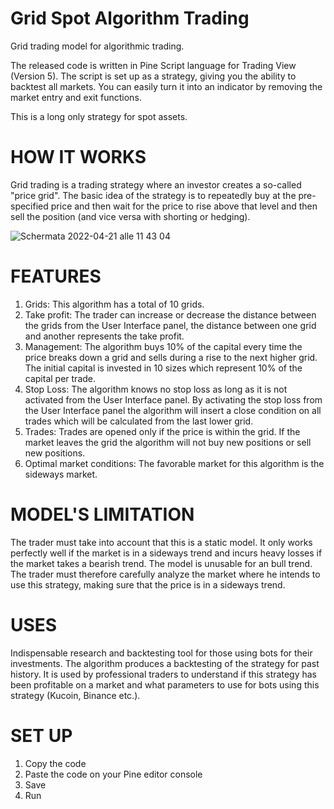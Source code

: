 # Grid Spot Algorithm Trading

Grid trading model for algorithmic trading.

The released code is written in Pine Script language for Trading View (Version 5). The script is set up as a strategy, giving you the ability to backtest all markets. You can easily turn it into an indicator by removing the market entry and exit functions. 

This is a long only strategy for spot assets.

# HOW IT WORKS
Grid trading is a trading strategy where an investor creates a so-called "price grid". The basic idea of the strategy is to repeatedly buy at the pre-specified price and then wait for the price to rise above that level and then sell the position (and vice versa with shorting or hedging).

![Schermata 2022-04-21 alle 11 43 04](https://user-images.githubusercontent.com/100917872/164427772-c8f9baba-96b5-4f5c-b27c-35ce9c33944c.png)

# FEATURES
1) Grids: This algorithm has a total of 10 grids.
2) Take profit: The trader can increase or decrease the distance between the grids from the User Interface panel, the distance between one grid and another represents the take profit.
3) Management: The algorithm buys 10% of the capital every time the price breaks down a grid and sells during a rise to the next higher grid. The initial capital is invested in 10 sizes which represent 10% of the capital per trade.
4) Stop Loss: The algorithm knows no stop loss as long as it is not activated from the User Interface panel. By activating the stop loss from the User Interface panel the algorithm will insert a close condition on all trades which will be calculated from the last lower grid.
6) Trades: Trades are opened only if the price is within the grid. If the market leaves the grid the algorithm will not buy new positions or sell new positions.
7) Optimal market conditions: The favorable market for this algorithm is the sideways market.

# MODEL'S LIMITATION
The trader must take into account that this is a static model. It only works perfectly well if the market is in a sideways trend and incurs heavy losses if the market takes a bearish trend. The model is unusable for an bull trend. The trader must therefore carefully analyze the market where he intends to use this strategy, making sure that the price is in a sideways trend.

# USES
Indispensable research and backtesting tool for those using bots for their investments. The algorithm produces a backtesting of the strategy for past history. It is used by professional traders to understand if this strategy has been profitable on a market and what parameters to use for bots using this strategy (Kucoin, Binance etc.).


# SET UP 
1) Copy the code 
2) Paste the code on your Pine editor console 
3) Save 
4) Run 


